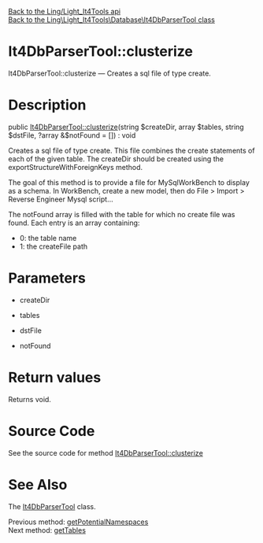 [Back to the Ling/Light_It4Tools api](https://github.com/lingtalfi/Light_It4Tools/blob/master/doc/api/Ling/Light_It4Tools.md)<br>
[Back to the Ling\Light_It4Tools\Database\It4DbParserTool class](https://github.com/lingtalfi/Light_It4Tools/blob/master/doc/api/Ling/Light_It4Tools/Database/It4DbParserTool.md)


It4DbParserTool::clusterize
================



It4DbParserTool::clusterize — Creates a sql file of type create.




Description
================


public [It4DbParserTool::clusterize](https://github.com/lingtalfi/Light_It4Tools/blob/master/doc/api/Ling/Light_It4Tools/Database/It4DbParserTool/clusterize.md)(string $createDir, array $tables, string $dstFile, ?array &$notFound = []) : void




Creates a sql file of type create.
This file combines the create statements of each of the given table.
The createDir should be created using the exportStructureWithForeignKeys method.

The goal of this method is to provide a file for MySqlWorkBench to display as a schema.
In WorkBench, create a new model, then do File > Import > Reverse Engineer Mysql script...

The notFound array is filled with the table for which no create file was found.
Each entry is an array containing:
- 0: the table name
- 1: the createFile path




Parameters
================


- createDir

    

- tables

    

- dstFile

    

- notFound

    


Return values
================

Returns void.








Source Code
===========
See the source code for method [It4DbParserTool::clusterize](https://github.com/lingtalfi/Light_It4Tools/blob/master/Database/It4DbParserTool.php#L464-L479)


See Also
================

The [It4DbParserTool](https://github.com/lingtalfi/Light_It4Tools/blob/master/doc/api/Ling/Light_It4Tools/Database/It4DbParserTool.md) class.

Previous method: [getPotentialNamespaces](https://github.com/lingtalfi/Light_It4Tools/blob/master/doc/api/Ling/Light_It4Tools/Database/It4DbParserTool/getPotentialNamespaces.md)<br>Next method: [getTables](https://github.com/lingtalfi/Light_It4Tools/blob/master/doc/api/Ling/Light_It4Tools/Database/It4DbParserTool/getTables.md)<br>

